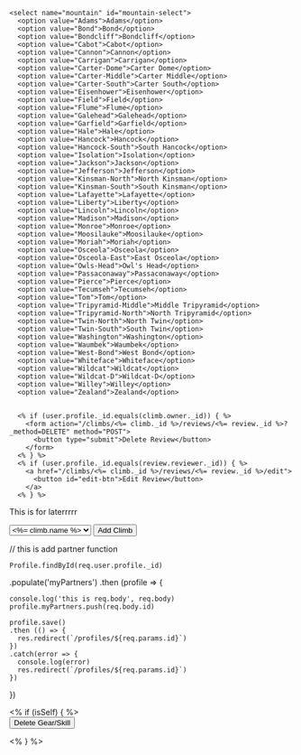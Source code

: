     <select name="mountain" id="mountain-select">
      <option value="Adams">Adams</option>
      <option value="Bond">Bond</option>
      <option value="Bondcliff">Bondcliff</option>
      <option value="Cabot">Cabot</option>
      <option value="Cannon">Cannon</option>
      <option value="Carrigan">Carrigan</option>
      <option value="Carter-Dome">Carter Dome</option>
      <option value="Carter-Middle">Carter Middle</option>
      <option value="Carter-South">Carter South</option>
      <option value="Eisenhower">Eisenhower</option>
      <option value="Field">Field</option>
      <option value="Flume">Flume</option>
      <option value="Galehead">Galehead</option>
      <option value="Garfield">Garfield</option>
      <option value="Hale">Hale</option>
      <option value="Hancock">Hancock</option>
      <option value="Hancock-South">South Hancock</option>
      <option value="Isolation">Isolation</option>
      <option value="Jackson">Jackson</option>
      <option value="Jefferson">Jefferson</option>
      <option value="Kinsman-North">North Kinsman</option>
      <option value="Kinsman-South">South Kinsman</option>
      <option value="Lafayette">Lafayette</option>
      <option value="Liberty">Liberty</option>
      <option value="Lincoln">Lincoln</option>
      <option value="Madison">Madison</option>
      <option value="Monroe">Monroe</option>
      <option value="Moosilauke">Moosilauke</option>
      <option value="Moriah">Moriah</option>
      <option value="Osceola">Osceola</option>
      <option value="Osceola-East">East Osceola</option>
      <option value="Owls-Head">Owl's Head</option>
      <option value="Passaconaway">Passaconaway</option>
      <option value="Pierce">Pierce</option>
      <option value="Tecumseh">Tecumseh</option>
      <option value="Tom">Tom</option>
      <option value="Tripyramid-Middle">Middle Tripyramid</option>
      <option value="Tripyramid-North">North Tripyramid</option>
      <option value="Twin-North">North Twin</option>
      <option value="Twin-South">South Twin</option>
      <option value="Washington">Washington</option>
      <option value="Waumbek">Waumbek</option>
      <option value="West-Bond">West Bond</option>
      <option value="Whiteface">Whiteface</option>
      <option value="Wildcat">Wildcat</option>
      <option value="Wildcat-D">Wildcat-D</option>
      <option value="Willey">Willey</option>
      <option value="Zealand">Zealand</option>


      <% if (user.profile._id.equals(climb.owner._id)) { %>
        <form action="/climbs/<%= climb._id %>/reviews/<%= review._id %>?_method=DELETE" method="POST">
          <button type="submit">Delete Review</button>
        </form>
      <% } %>
      <% if (user.profile._id.equals(review.reviewer._id)) { %>
        <a href="/climbs/<%= climb._id %>/reviews/<%= review._id %>/edit">
          <button id="edit-btn">Edit Review</button>
        </a>
      <% } %>




This is for laterrrrr

<form id="add-climb-to-my-list" action="/profiles/<%= profile._id %>" method="POST">
    <select name="climbId">
      <% climbs.forEach(climb => { %>
        <option value="<%= climb._id %>"> <%= climb.name %> </option>
      <% }) %>
    </select>
    <button type="submit">Add Climb</button>
  </form>

  // this is add partner function

    Profile.findById(req.user.profile._id)
  .populate('myPartners')
  .then (profile => {

    console.log('this is req.body', req.body)
    profile.myPartners.push(req.body.id)

    profile.save()
    .then (() => {
      res.redirect(`/profiles/${req.params.id}`)
    })
    .catch(error => {
      console.log(error)
      res.redirect(`/profiles/${req.params.id}`)
    })
  })


  <div>
          <% if (isSelf) { %> 
          <form action="/profiles/<%= user.profile._id %>/deleteGearSkill/<%= gearSkill._id %>?_method=DELETE" method="POST">
            <button class="btn" type="submit">Delete Gear/Skill</button>
          </form>
          <% } %> 
        </div>